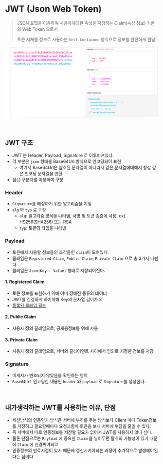 # JWT (Json Web Token)

> JSON 포멧을 이용하여 사용자에대한 속성을 저장하는 Claim(속성 정보) 기반의 Web Token 으로서 
> 
> 토큰 자체를 정보로 사용하는 `Self-Contained` 방식으로 정보를 안전하게 전달

![jwt](jwt.png)

<br>

## JWT 구조

- JWT 는 Header, Payload, Signature 로 이루어져있다.
- 각 부분은 `json` 형태를 Base64Url 방식으로 인코딩되어 표현
  - 여기서 Base64Url은 암호된 문자열이 아니라서 같은 문자열에대해서 항상 같은 인코딩 문자열을 반환 
- 점(.) 구분자를 이용하여 구분

### Header

- `Signature`를 해싱하기 위한 알고리즘을 지정
- `alg` 와 `typ` 로 구성
  - `alg`: 알고리즘 방식을 나타냄, 서명 및 토큰 검증에 사용, ex) HS256(SHA256) 또는 RSA
  - `typ`: 토큰의 타입을 나타냄

### Payload

- 토큰에서 사용할 정보들의 조각들인 `claim`이 모여있다.
- 클레임은 `Registered Claim`, `Public Claim`, `Private Claim` 으로 총 3가지 나뉜다.
- 클레임은 `Json(Key : Value)` 형태로 저장되어진다.

#### 1. Registered Claim
- 토큰 정보를 표현하기 위해 이미 정해진 종류의 데이터
- JWT를 간결하게 하기위해 Key의 문자열 길이가 3
- [등록된 클레임 필드](https://en.wikipedia.org/wiki/JSON_Web_Token#Standard_fields)

#### 2. Public Claim
- 사용자 정의 클레임으로, 공개용정보를 위해 사용

#### 3. Private Claim
- 사용자 정의 클레임으로, 서버와 클라이언트 사이에서 임의로 지정한 정보를 저장

### Signature
- 메세지가 변조되지 않았음을 확인하는 영역
- `Base64Url` 인코딩한 내용인 `header` 와 `payload` 로 `Signature`를 생성한다.


<br>

## 내가생각하는 JWT를 사용하는 이유, 단점

- 세션방식의 인증인가 방식은 서버에 부하를 주는 방식보다 Client 마다 Token정보를 저장하고 필요할때마다 요청과함께 토큰을 보내 서버에 부담을 줄일 수 있다.
- 즉 서버에서 따로 인증정보를 저장할 필요가 없어서 JWT를 사용하지 않나 싶다.
- 물론 단점으로는 `Payload` 에 중요한 `Claim` 을 넣어두면 탈취의 가능성이 있기 때문에 `Claim` 에 신경써야되고
- 인증정보의 만료시점이 있기 때문에 갱신시켜야되는 과정이 추가적으로 발생해야된다는 점이다.



